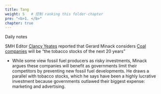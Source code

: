 ```yaml
---
title: Tang
weight: 5   # 控制 ranking this folder-chapter
pre: "<b>1. </b>"
chapter: true
---
```


Daily notes 


SMH Editor [Clancy Yeates](https://www.smh.com.au/by/clancy-yeates-hveh2) reported that Gerard Minack considers [Coal companies](Google 'coal companies asx') will be “the tobacco stocks of the next 20 years”
- While some view fossil fuel producers as risky investments, Minack argues these companies will benefit as governments limit their competitors by preventing new fossil fuel developments. He draws a parallel with tobacco stocks, which he says have been a highly lucrative investment because governments outlawed their biggest expense: marketing and advertising. 


